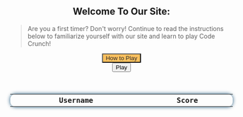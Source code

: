 <style>
  #howto-popup{
      text-align: center;
      display: none;
      margin: auto;
  }

  #how-to-text{
      text-align: left;
  }

  .play-container{
      text-align: center;
  }

  .howto-container{
      text-align: center;
  }

  #closing-gamestart{
      background-color: rgb(223, 109, 109);
      visibility: hidden;
  }

  #howto-button{
      background-color: #FCC05F;
      color: rgb(43, 41, 41);
      
  }

  #play-button{
      display: block;
      margin: auto;
  }
  
  #close-game{
      display: none;
      margin: auto;
      background-color: rgb(223, 109, 109);
  }

  #game-container{
      position: relative !important;
      background-color: #e5b76d;
      text-align: center;
      width: 480px;
      height: 480px;
      border-radius: 1em;
      margin: auto;
      display: none;
  }
#tcontainer{
  display: none;
}
#bar{
  margin-top: 40px;
  font-family: 'Fira Mono', monospace !important;
  border-collapse: collapse;
  width: 100%;
  border-radius: 0.75em;
  box-shadow: 0 0 0.5em #175178;
  padding: 10px 10px;
}
.bar-1 {
  margin-left: 10px;
  width: 150px;
  height: 40px;
  border-radius: 40px;
  background-color: #90fff0;
  color: #000000;
  box-shadow: 0 0 0em;
}
.bar-2{
  width: 150px;
  height: 40px;
  border-radius: 40px;
  background-color: #ffe100;
  color: #000000;
  box-shadow: 0 0 0em;
}
.bar-3{
  width: 150px;
  height: 40px;
  border-radius: 40px;
  background-color: #ff00c8;
  color: #000000;
  box-shadow: 0 0 0em;
}
#game {
  justify-self: center;
  display: grid;
  grid-template-columns: repeat(4, 1fr);
  grid-template-rows: repeat(4, 1fr);
  width: 450px;
  height: 450px;  
}
.flip-card {
  background-color: transparent;
  width: 100px;
  height: 100px;
  perspective: 1000px;
  margin-top: 0px;
  position: relative;
  text-align: center;
  transition: transform 0.6s;
  transform-style: preserve-3d;
}
.flip-card figure {
  display: flex;
  justify-content: center;
  align-items: center;
  position: absolute;
  width: 100%;
  height: 100%;
  backface-visibility: hidden;
}
.flip-card .flip-card-front {
  width: 100px;
  height: 100px;
  background-color: #800000;
  border-radius: 6px;
}
.flip-card .flip-card-back {
  width: 100px;
  height: 100px;
  background-color: white;
  transform: rotateY(180deg);
  border-radius: 6px;
}
.flip-card.flipped {
  transform: rotateY(180deg);
}
#canvas{
  position: relative;
  display: block;
  padding-top: 22px;
  margin: 21px
}
img {
  border-radius: 20px;
}    
.frozen {
  pointer-events: none;
  opacity: 1;
}
.frozen-text {
  display: none;
  position: absolute;
  top: 50%;
  left: 50%;
  transform: translate(-50%, -50%);
  font-size: 36px;
  font-weight: bold;
  font-family: "Lucida Console", "Monaco", monospace;
  color: #ff9304;
  text-align: center;
}
.frozen .frozen-text {
  display: block;
}
#popup-image {
  position: absolute;
  display: none;
  top: 45%;
  left: 50%;
  transform: translate(-50%, -50%);
  width: 400px;
  height: 300px;
}
.progressbar {
  width: 200px;
  border: solid 1px #000;
  border-radius: 6px;
}
.progressbar .inner {
  height: 15px;
  animation: progressbar-countdown;
  animation-duration: 40s;
  animation-iteration-count: 1;
  animation-fill-mode: forwards;
  animation-play-state: paused;
  animation-timing-function: linear;
  border-radius: 6px;
}
@keyframes progressbar-countdown {
  0% {
    width: 100%;
    background: #66D3FA;
  }
  100% {
    width: 0%;
    background: #F00;
  }
}
#highscores{
  font-family: 'Fira Mono', monospace !important;
  border-collapse: collapse;
  width: 100%;
  border-radius: 0.75em;
  box-shadow: 0 0 0.5em #175178;
  padding: 10px 10px;
  display: table;
}
</style>

<div class="howto-container">
  <h2>Welcome To Our Site:</h2>
  <blockquote id = "how-to-text">Are you a first timer? Don't worry! Continue to read the instructions below to familiarize yourself with our site and learn to play Code Crunch!</blockquote>
  <button type="submit" id="howto-button">How to Play</button>
  <div class="howto-popup" id="howto-popup">
      <h2>Instructions for playing code crunch.</h2>
      <blockquote id = "how-to-text">
          - Navigate to the login page, then login with your email and make a password. 
          - Then, come back to this "Game" bar.
          - Click "start!" Now a thirty second clock will begin. 
          - Click on a card to turn it over.
          - Match the rest before the time runs out!
          - Close the game and click play to replay!
      </blockquote>
      <br><button type="button" id="closing-gamestart">Close</button>
  </div>
</div>

<div class="play-container">
  <button type="button" id="play-button">Play</button>
  <button type="button" id="close-game">Close</button>
  <div id="tcontainer">
    <div id = "timer">
      <table id="bar">
        <tr>
          <th><button type="button" class="bar-1"><span id="match-count">Score</span></button></th>
          <th><button type="button" class="bar-2">STAR</button></th>
          <th><button type="button" class="bar-3">HS</button></th>
          <th><div id='progressbar'></div></th>
        </tr>
      </table>
    </div>
  </div>
  <br><div id="game-container">
      <!-- game goes here-->
      <section id="canvas" class="hidden">
      <div id='progressbar'></div>
      <div id="game">
        <div id="flip-card-1" class="flip-card">
          <figure class="flip-card-front"></figure>
          <figure class="flip-card-back"></figure>
        </div>
        <div id="flip-card-2" class="flip-card">
          <figure class="flip-card-front"></figure>
          <figure class="flip-card-back"></figure>
        </div>
        <div id="flip-card-3" class="flip-card">
          <figure class="flip-card-front"></figure>
          <figure class="flip-card-back"></figure>
        </div>
        <div id="flip-card-4" class="flip-card">
          <figure class="flip-card-front"></figure>
          <figure class="flip-card-back"></figure>
        </div>
        <div id="flip-card-5" class="flip-card">
          <figure class="flip-card-front"></figure>
          <figure class="flip-card-back"></figure>
        </div>
        <div id="flip-card-6" class="flip-card">
          <figure class="flip-card-front"></figure>
          <figure class="flip-card-back"></figure>
        </div>
        <div id="flip-card-7" class="flip-card">
          <figure class="flip-card-front"></figure>
          <figure class="flip-card-back"></figure>
        </div>
        <div id="flip-card-8" class="flip-card">
          <figure class="flip-card-front"></figure>
          <figure class="flip-card-back"></figure>
        </div>
        <div id="flip-card-9" class="flip-card">
          <figure class="flip-card-front"></figure>
          <figure class="flip-card-back"></figure>
        </div>
        <div id="flip-card-10" class="flip-card">
          <figure class="flip-card-front"></figure>
          <figure class="flip-card-back"></figure>
        </div>
        <div id="flip-card-11" class="flip-card">
          <figure class="flip-card-front"></figure>
          <figure class="flip-card-back"></figure>
        </div>
        <div id="flip-card-12" class="flip-card">
          <figure class="flip-card-front"></figure>
          <figure class="flip-card-back"></figure>
        </div>
        <div id="flip-card-13" class="flip-card">
          <figure class="flip-card-front"></figure>
          <figure class="flip-card-back"></figure>
        </div>
        <div id="flip-card-14" class="flip-card">
          <figure class="flip-card-front"></figure>
          <figure class="flip-card-back"></figure>
        </div>
        <div id="flip-card-15" class="flip-card">
          <figure class="flip-card-front"></figure>
          <figure class="flip-card-back"></figure>
        </div>
        <div id="flip-card-16" class="flip-card">
          <figure class="flip-card-front"></figure>
          <figure class="flip-card-back"></figure>
        </div>
        <img id="popup-image" src="{{site.baseurl}}/images/m.png">
      </div>
    </section>
  </div><br>
</div>
<table id="highscores">
  <tr>
    <th>Username</th>
    <th>Score</th>
  </tr>
</table>  
<script>
  var howtobutton = document.getElementById("howto-button");
  var closing = document.getElementById("closing-gamestart");
  var playbutton = document.getElementById("play-button");
  var closegame = document.getElementById("close-game");
  howtobutton.onclick = function() {
      howtobutton.style.visibility = "hidden";
      document.getElementById("howto-popup").style.display = "block";
      closing.style.visibility = "visible";
  }
  closing.onclick = function() {
      document.getElementById("howto-popup").style.display = "none";
      howtobutton.style.visibility = "visible";
      closing.style.visibility = "hidden";
  }

  playbutton.onclick = function() {
      document.getElementById("game-container").style.display = "block";
      document.getElementById("tcontainer").style.display = "block";
      document.getElementById("play-button").style.display = "none";
      document.getElementById("close-game").style.display = "block";
  }

  closegame.onclick = function() {
      document.getElementById("game-container").style.display = "none";
      document.getElementById("tcontainer").style.display = "none";
      document.getElementById("play-button").style.display = "block";
      document.getElementById("close-game").style.display = "none";
  }

var possibleCardSides = ["{{site.baseurl}}/images/aw.png", "{{site.baseurl}}/images/dc.png", "{{site.baseurl}}/images/fp.png", "{{site.baseurl}}/images/gh.png", "{{site.baseurl}}/images/html.png", "{{site.baseurl}}/images/p.png", "{{site.baseurl}}/images/so.png", "{{site.baseurl}}/images/vs.png", "{{site.baseurl}}/images/aw.png", "{{site.baseurl}}/images/dc.png", "{{site.baseurl}}/images/fp.png", "{{site.baseurl}}/images/gh.png", "{{site.baseurl}}/images/html.png", "{{site.baseurl}}/images/p.png", "{{site.baseurl}}/images/so.png", "{{site.baseurl}}/images/vs.png"];
var flippedCards = [];
var matchedCards = [];
var locked = false;
var flipTimeout = 700;
function getRandomIndex(length) {
return Math.floor(Math.random() * length);
}
function getRandomSide(randomIndex) {
var side;
randomIndex = getRandomIndex(possibleCardSides.length);
side = possibleCardSides[randomIndex];
possibleCardSides.splice(randomIndex, 1);
return side;
}
function assignCardSides($cardSides) {
for (var i = 0; i < 16; i++) {
  $($cardSides[i]).html('<img src="' + getRandomSide() + '">');
}
possibleCardSides = ["{{site.baseurl}}/images/aw.png", "{{site.baseurl}}/images/dc.png", "{{site.baseurl}}/images/fp.png", "{{site.baseurl}}/images/gh.png", "{{site.baseurl}}/images/html.png", "{{site.baseurl}}/images/p.png", "{{site.baseurl}}/images/so.png", "{{site.baseurl}}/images/vs.png", "{{site.baseurl}}/images/aw.png", "{{site.baseurl}}/images/dc.png", "{{site.baseurl}}/images/fp.png", "{{site.baseurl}}/images/gh.png", "{{site.baseurl}}/images/html.png", "{{site.baseurl}}/images/p.png", "{{site.baseurl}}/images/so.png", "{{site.baseurl}}/images/vs.png"];
}
function unFlipped($card) {
return !$card.hasClass("flipped");
}
function areMatching(flippedCards) {
return (flippedCards[0].html() === flippedCards[1].html());
}
function hideCards(flippedCards) {
setTimeout(function() {
  $(flippedCards[0]).removeClass("flipped");
  $(flippedCards[1]).removeClass("flipped");
  locked = false;
}, flipTimeout);
}
function reset($cardSides, $flipCardElements) {
assignCardSides($cardSides);
matchedCards = [];
$flipCardElements.removeClass("flipped");
}
$(document).ready(function(){
var $playButton = $("#play-button");
var $canvas = $("#canvas");
var $flipCardElements = $(".flip-card");
var $cardSides = $(".flip-card .flip-card-back");
var $replay = $("#close-game");
var $matchCountDisplay = $("#match-count"); // added a display element to show the match count
var matchCounter = 0; // added a counter for matched cards
var totalCards = $flipCardElements.length; // added a variable to store the total number of cards
assignCardSides($cardSides);
$playButton.on("click", function() {
  $canvas.removeClass("hidden");
});
$canvas.on("click", ".flip-card-front, .flip-card-front h2", function(event) {
  if(event.target != this || locked){ return true; }
  var $card = $(event.target).closest(".flip-card");
  if (unFlipped($card)) {
    $card.addClass("flipped");
    flippedCards.push($card);
  }
  if (flippedCards.length === 2) {
    if (areMatching(flippedCards)) {
      matchCounter++; // increment the counter for each matching pair
      matchedCards.push(flippedCards[0], flippedCards[1]);
      $matchCountDisplay.text(matchCounter); // update the match count display
      if (matchCounter == (totalCards / 2)) { // check if all cards are matched
        alert("All cards matched!"); // display the alert
      }        
    } else {
      locked = true;
      hideCards(flippedCards);
    }
    flippedCards = [];
  }
});
function createProgressbar(id, duration, callback) {
  var progressbar = document.getElementById(id);
  progressbar.className = 'progressbar';
  var progressbarinner = document.createElement('div');
  progressbarinner.className = 'inner';
  progressbarinner.style.animationDuration = duration;
  if (typeof(callback) === 'function') {
    progressbarinner.addEventListener('animationend', callback);
  }
  progressbar.appendChild(progressbarinner);
  progressbarinner.style.animationPlayState = 'running';
}
addEventListener('load', function() {
  const container = document.getElementById("game-container");
  createProgressbar('progressbar', '30s', function() {
    container.classList.add("frozen");
    document.getElementById("popup-image").style.display = "block";
    console.log(matchCounter);
    // Get user ID from local storage
    const userId = localStorage.getItem("userid");

    // Define the endpoint URL
    const url = "https://dncodecrunch.duckdns.org/api/leadersfiltered/score";
    const url1 = "https://dncodecrunch.duckdns.org/api/highscores/hscore";

    // Define the request parameters as an object
    const data = {
      username: userId,
      score: matchCounter
    };
    
//    const data1 = {
//      username: userid,
//      score: matchCounter
//    }
    // Define the request options
    const options = {
      method: "POST",
      headers: {
        "Content-Type": "application/json"
      },
      body: JSON.stringify(data)
    };
//    const options1 = {
//      method: "POST",
//      headers: {
//        "Content-Type": "application/json"
//      },
//      body: JSON.stringify(data1)
//    };

    // Send the request with fetch()
    fetch(url, options)
      .then(response => {
        if (!response.ok) {
          throw new Error("Network response was not ok");
        }
        return response.json();
      })
      .then(data => {
        console.log(data);
      })
      .catch(error => {
        console.error("There was a problem with the fetch operation:", error);
      });

        
    });
});
$replay.on("click", function() {
  const container = document.getElementById("game-container");
  reset($cardSides, $flipCardElements);
  matchCounter = 0;
  $matchCountDisplay.text(matchCounter);
  container.classList.remove("frozen");
  document.getElementById("popup-image").style.display = "none";
});

})
setInterval(updateHighscores, 5000);

updateHighscores();

function updateHighscores() {
  $.ajax({
    url1: "https://dncodecrunch.duckdns.org/api/highscores/retrieve",
    type: 'GET',
    dataType: 'json',
    success: function(data1) {
      $('#highscores tr').slice(1).remove();

      data1.forEach(function(hscore) {
        $('#highscores').append('<tr><td>' + hscore.username + '</td><td>' + hscore.hscore + '</td></tr>');
      });
    },
    error: function(error) {
      console.log(error);
    }
  });
}
</script>